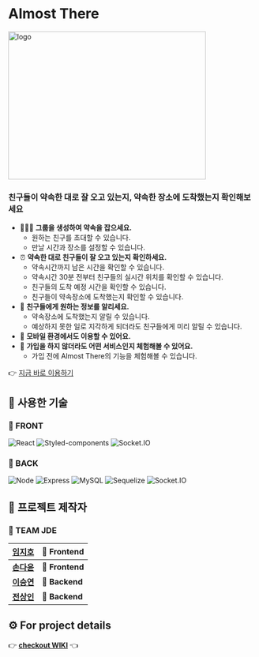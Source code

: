 # Almost There
<img alt="logo" src="https://user-images.githubusercontent.com/91545626/153361050-e065c1b8-69c1-4056-8c4d-4b99bb3d5bd2.png" width="400" height="300" />

### 친구들이 약속한 대로 잘 오고 있는지, 약속한 장소에 도착했는지 확인해보세요
- :people_holding_hands: **그룹을 생성하여 약속을 잡으세요.**
  - 원하는 친구를 초대할 수 있습니다.
  - 만날 시간과 장소를 설정할 수 있습니다.
- :alarm_clock: **약속한 대로 친구들이 잘 오고 있는지 확인하세요.**
  - 약속시간까지 남은 시간을 확인할 수 있습니다.
  - 약속시간 30분 전부터 친구들의 실시간 위치를 확인할 수 있습니다.
  - 친구들의 도착 예정 시간을 확인할 수 있습니다.
  - 친구들이 약속장소에 도착했는지 확인할 수 있습니다.
- :loudspeaker: **친구들에게 원하는 정보를 알리세요.**
  - 약속장소에 도착했는지 알릴 수 있습니다.
  - 예상하지 못한 일로 지각하게 되더라도 친구들에게 미리 알릴 수 있습니다.
- :iphone: **모바일 환경에서도 이용할 수 있어요.**
- :eyes: **가입을 하지 않더라도 어떤 서비스인지 체험해볼 수 있어요.**
  - 가입 전에 Almost There의 기능을 체험해볼 수 있습니다.

:point_right: [지금 바로 이용하기](https://client.almosthere.tk)

## :toolbox: 사용한 기술
### :triangular_flag_on_post: FRONT
<img alt="React" src="https://img.shields.io/static/v1?logo=React&logoColor=61DAFB&label=Front&message=React&color=61DAFB&style=for-the-badge" />
<img alt="Styled-components" src="https://img.shields.io/static/v1?logo=Styled-components&logoColor=D87DBD&label=Front&message=Styled-components&color=D87DBD&style=for-the-badge" />
<img alt="Socket.IO" src="https://img.shields.io/static/v1?logo=Socket.IO&logoColor=black&label=Back&message=Socket.IO&color=black&style=for-the-badge" />

### :black_flag: BACK
<img alt="Node" src="https://img.shields.io/static/v1?logo=Node.js&logoColor=339933&label=Back&message=Node&color=339933&style=for-the-badge" />
<img alt="Express" src="https://img.shields.io/static/v1?logo=Express&logoColor=DAE9DA&label=Back&message=Express&color=DAE9DA&style=for-the-badge" />
<img alt="MySQL" src="https://img.shields.io/static/v1?logo=MySQL&logoColor=F29221&label=Back&message=MySQL&color=F29221&style=for-the-badge" />
<img alt="Sequelize" src="https://img.shields.io/static/v1?logo=Sequelize&logoColor=48AFEF&label=Back&message=Sequelize&color=48AFEF&style=for-the-badge" />
<img alt="Socket.IO" src="https://img.shields.io/static/v1?logo=Socket.IO&logoColor=black&label=Back&message=Socket.IO&color=black&style=for-the-badge" />

## :wrench: 프로젝트 제작자
### :punch: TEAM JDE

| [임지호](https://github.com/JHL71) | :triangular_flag_on_post: Frontend |
| ---- | --------- |
| [**손다윤**](https://github.com/wildgallop) | :triangular_flag_on_post: **Frontend** |
| [**이승연**](https://github.com/torangL) | :black_flag: **Backend**  |
| [**전상인**](https://github.com/jeonsangin) | :black_flag: **Backend**  |

## :gear: For project details
:point_right: [**checkout WIKI**](https://github.com/codestates/Almost-There/wiki) :point_left:
